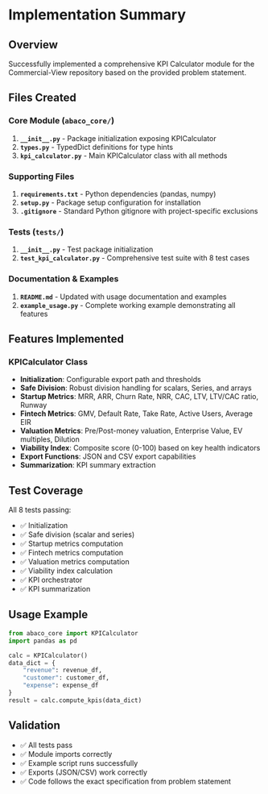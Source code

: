 # Implementation Summary

## Overview
Successfully implemented a comprehensive KPI Calculator module for the Commercial-View repository based on the provided problem statement.

## Files Created

### Core Module (`abaco_core/`)
1. **`__init__.py`** - Package initialization exposing KPICalculator
2. **`types.py`** - TypedDict definitions for type hints
3. **`kpi_calculator.py`** - Main KPICalculator class with all methods

### Supporting Files
1. **`requirements.txt`** - Python dependencies (pandas, numpy)
2. **`setup.py`** - Package setup configuration for installation
3. **`.gitignore`** - Standard Python gitignore with project-specific exclusions

### Tests (`tests/`)
1. **`__init__.py`** - Test package initialization
2. **`test_kpi_calculator.py`** - Comprehensive test suite with 8 test cases

### Documentation & Examples
1. **`README.md`** - Updated with usage documentation and examples
2. **`example_usage.py`** - Complete working example demonstrating all features

## Features Implemented

### KPICalculator Class
- **Initialization**: Configurable export path and thresholds
- **Safe Division**: Robust division handling for scalars, Series, and arrays
- **Startup Metrics**: MRR, ARR, Churn Rate, NRR, CAC, LTV, LTV/CAC ratio, Runway
- **Fintech Metrics**: GMV, Default Rate, Take Rate, Active Users, Average EIR
- **Valuation Metrics**: Pre/Post-money valuation, Enterprise Value, EV multiples, Dilution
- **Viability Index**: Composite score (0-100) based on key health indicators
- **Export Functions**: JSON and CSV export capabilities
- **Summarization**: KPI summary extraction

## Test Coverage
All 8 tests passing:
- ✅ Initialization
- ✅ Safe division (scalar and series)
- ✅ Startup metrics computation
- ✅ Fintech metrics computation
- ✅ Valuation metrics computation
- ✅ Viability index calculation
- ✅ KPI orchestrator
- ✅ KPI summarization

## Usage Example
```python
from abaco_core import KPICalculator
import pandas as pd

calc = KPICalculator()
data_dict = {
    "revenue": revenue_df,
    "customer": customer_df,
    "expense": expense_df
}
result = calc.compute_kpis(data_dict)
```

## Validation
- ✅ All tests pass
- ✅ Module imports correctly
- ✅ Example script runs successfully
- ✅ Exports (JSON/CSV) work correctly
- ✅ Code follows the exact specification from problem statement
